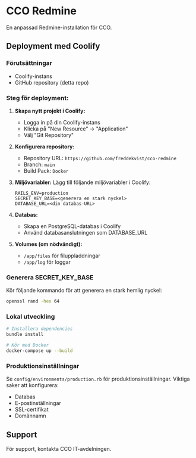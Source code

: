 # CCO Redmine

En anpassad Redmine-installation för CCO.

## Deployment med Coolify

### Förutsättningar
- Coolify-instans
- GitHub repository (detta repo)

### Steg för deployment:

1. **Skapa nytt projekt i Coolify:**
   - Logga in på din Coolify-instans
   - Klicka på "New Resource" → "Application"
   - Välj "Git Repository"

2. **Konfigurera repository:**
   - Repository URL: `https://github.com/freddekvist/cco-redmine`
   - Branch: `main`
   - Build Pack: `Docker`

3. **Miljövariabler:**
   Lägg till följande miljövariabler i Coolify:
   ```
   RAILS_ENV=production
   SECRET_KEY_BASE=<generera en stark nyckel>
   DATABASE_URL=<din databas-URL>
   ```

4. **Databas:**
   - Skapa en PostgreSQL-databas i Coolify
   - Använd databasanslutningen som DATABASE_URL

5. **Volumes (om nödvändigt):**
   - `/app/files` för filuppladdningar
   - `/app/log` för loggar

### Generera SECRET_KEY_BASE

Kör följande kommando för att generera en stark hemlig nyckel:
```bash
openssl rand -hex 64
```

### Lokal utveckling

```bash
# Installera dependencies
bundle install

# Kör med Docker
docker-compose up --build
```

### Produktionsinställningar

Se `config/environments/production.rb` för produktionsinställningar.
Viktiga saker att konfigurera:
- Databas
- E-postinställningar
- SSL-certifikat
- Domännamn

## Support

För support, kontakta CCO IT-avdelningen.